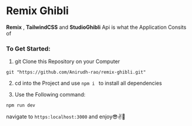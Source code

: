 # Remix Ghibli

**Remix** , **TailwindCSS** and **StudioGhibli** Api is what the Application Consits of

### To Get Started:
1. git Clone this Repository on your Computer
```
git "https://github.com/Anirudh-rao/remix-ghibli.git"
```

2. cd into the Project and use `npm i ` to  install all dependencies

3. Use the Following command:
```
npm run dev
```

navigate to `https:localhost:3000` and enjoy😎✌️🎇

